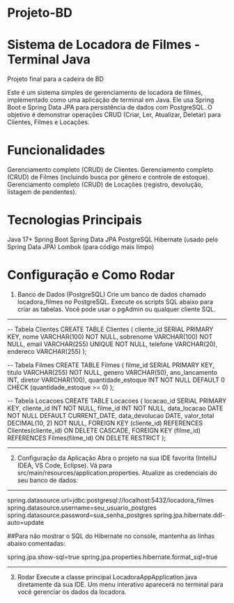 # Projeto-BD
# Sistema de Locadora de Filmes - Terminal Java

Projeto final para a cadeira de BD

  Este é um sistema simples de gerenciamento de locadora de filmes, implementado como uma aplicação de terminal em Java. 
Ele usa Spring Boot e Spring Data JPA para persistência de dados com PostgreSQL. 
O objetivo é demonstrar operações CRUD (Criar, Ler, Atualizar, Deletar) para Clientes, Filmes e Locações.

  # Funcionalidades
  
Gerenciamento completo (CRUD) de Clientes.
Gerenciamento completo (CRUD) de Filmes (incluindo busca por gênero e controle de estoque).
Gerenciamento completo (CRUD) de Locações (registro, devolução, listagem de pendentes).

  # Tecnologias Principais
Java 17+
Spring Boot
Spring Data JPA
PostgreSQL
Hibernate (usado pelo Spring Data JPA)
Lombok (para código mais limpo)
  
  # Configuração e Como Rodar
  
1. Banco de Dados (PostgreSQL)
Crie um banco de dados chamado locadora_filmes no PostgreSQL.
Execute os scripts SQL abaixo para criar as tabelas. Você pode usar o pgAdmin ou qualquer cliente SQL.
-------------------------------------------------------------------------------

-- Tabela Clientes
CREATE TABLE Clientes (
    cliente_id SERIAL PRIMARY KEY,
    nome VARCHAR(100) NOT NULL,
    sobrenome VARCHAR(100) NOT NULL,
    email VARCHAR(255) UNIQUE NOT NULL,
    telefone VARCHAR(20),
    endereco VARCHAR(255)
);

-- Tabela Filmes
CREATE TABLE Filmes (
    filme_id SERIAL PRIMARY KEY,
    titulo VARCHAR(255) NOT NULL,
    genero VARCHAR(50),
    ano_lancamento INT,
    diretor VARCHAR(100),
    quantidade_estoque INT NOT NULL DEFAULT 0 CHECK (quantidade_estoque >= 0)
);

-- Tabela Locacoes
CREATE TABLE Locacoes (
    locacao_id SERIAL PRIMARY KEY,
    cliente_id INT NOT NULL,
    filme_id INT NOT NULL,
    data_locacao DATE NOT NULL DEFAULT CURRENT_DATE,
    data_devolucao DATE,
    valor_total DECIMAL(10, 2) NOT NULL,
    FOREIGN KEY (cliente_id) REFERENCES Clientes(cliente_id) ON DELETE CASCADE,
    FOREIGN KEY (filme_id) REFERENCES Filmes(filme_id) ON DELETE RESTRICT
);

-------------------------------------------------------------------------------

2. Configuração da Aplicação
Abra o projeto na sua IDE favorita (IntelliJ IDEA, VS Code, Eclipse).
Vá para src/main/resources/application.properties.
Atualize as credenciais do seu banco de dados:

-----------------------------------------------------------------------------------------

spring.datasource.url=jdbc:postgresql://localhost:5432/locadora_filmes
spring.datasource.username=seu_usuario_postgres
spring.datasource.password=sua_senha_postgres
spring.jpa.hibernate.ddl-auto=update

##Para não mostrar o SQL do Hibernate no console, mantenha as linhas abaixo comentadas:

spring.jpa.show-sql=true
spring.jpa.properties.hibernate.format_sql=true

-----------------------------------------------------------------------------------------

3. Rodar
Execute a classe principal LocadoraAppApplication.java diretamente da sua IDE.
Um menu interativo aparecerá no terminal para você gerenciar os dados da locadora.
